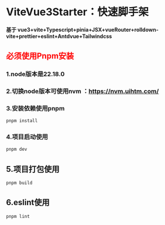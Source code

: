 # ViteVue3Starter：快速脚手架

#### 基于 vue3+vite+Typescript+pinia+JSX+vueRouter+rolldown-vite+prettier+eslint+Antdvue+Tailwindcss

## <span style="color: red; font-weight: bold;">必须使用Pnpm安装</span>

### 1.node版本是22.18.0
### 2.切换node版本可使用nvm ：https://nvm.uihtm.com/
### 3.安装依赖使用pnpm

```sh
pnpm install
```

### 4.项目启动使用

```sh
pnpm dev
```

## 5.项目打包使用

```sh
pnpm build
```

## 6.eslint使用

```sh
pnpm lint
```
